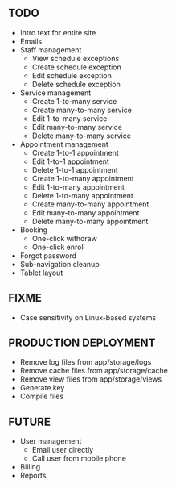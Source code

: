 ## TODO

- Intro text for entire site
- Emails
- Staff management
	- View schedule exceptions
	- Create schedule exception
	- Edit schedule exception
	- Delete schedule exception
- Service management
	- Create 1-to-many service
	- Create many-to-many service
	- Edit 1-to-many service
	- Edit many-to-many service
	- Delete many-to-many service
- Appointment management
	- Create 1-to-1 appointment
	- Edit 1-to-1 appointment
	- Delete 1-to-1 appointment
	- Create 1-to-many appointment
	- Edit 1-to-many appointment
	- Delete 1-to-many appointment
	- Create many-to-many appointment
	- Edit many-to-many appointment
	- Delete many-to-many appointment
- Booking
	- One-click withdraw
	- One-click enroll
- Forgot password
- Sub-navigation cleanup
- Tablet layout

## FIXME

- Case sensitivity on Linux-based systems

## PRODUCTION DEPLOYMENT

- Remove log files from app/storage/logs
- Remove cache files from app/storage/cache
- Remove view files from app/storage/views
- Generate key
- Compile files

## FUTURE

- User management
	- Email user directly
	- Call user from mobile phone
- Billing
- Reports